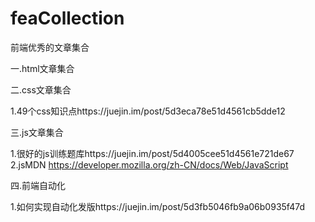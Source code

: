 # feaCollection
前端优秀的文章集合

一.html文章集合

二.css文章集合

1.49个css知识点https://juejin.im/post/5d3eca78e51d4561cb5dde12

三.js文章集合

1.很好的js训练题库https://juejin.im/post/5d4005cee51d4561e721de67
2.jsMDN https://developer.mozilla.org/zh-CN/docs/Web/JavaScript

四.前端自动化

1.如何实现自动化发版https://juejin.im/post/5d3fb5046fb9a06b0935f47d
